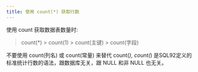 ```yaml
---
title: 使用 count(*) 获取行数
---
```


使用 count 获取数据表数量时:

> count(*) > count(1) > count(主键) > count(字段) 


不要使用 count(列名) 或 count(常量) 来替代 count(*), count(*) 是SQL92定义的标准统计行数的语法，跟数据库无关，跟 NULL 和非 NULL 也无关。
